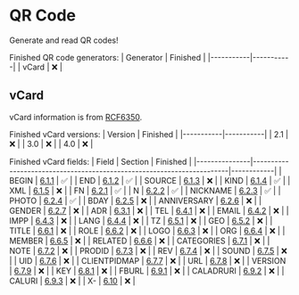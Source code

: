 # QR Code

Generate and read QR codes!

Finished QR code generators:
| Generator	| Finished	|
|-----------|-----------|
| vCard		| ❌			|

## vCard

vCard information is from [RCF6350](https://datatracker.ietf.org/doc/html/rfc6350).

Finished vCard versions:
| Version	| Finished	|
|-----------|-----------|
| 2.1		| ❌			|
| 3.0		| ❌			|
| 4.0		| ❌			|

Finished vCard fields:
| Field			| Section																| Finished	 |
|---------------|-----------------------------------------------------------------------|------------|
| BEGIN			| [6.1.1](https://datatracker.ietf.org/doc/html/rfc6350#section-6.1.1)	| ✅			|
| END			| [6.1.2](https://datatracker.ietf.org/doc/html/rfc6350#section-6.1.2)	| ✅			|
| SOURCE		| [6.1.3](https://datatracker.ietf.org/doc/html/rfc6350#section-6.1.3)	| ❌			|
| KIND			| [6.1.4](https://datatracker.ietf.org/doc/html/rfc6350#section-6.1.4)	| ✅			|
| XML			| [6.1.5](https://datatracker.ietf.org/doc/html/rfc6350#section-6.1.5)	| ❌			|
| FN			| [6.2.1](https://datatracker.ietf.org/doc/html/rfc6350#section-6.2.1)	| ✅			|
| N				| [6.2.2](https://datatracker.ietf.org/doc/html/rfc6350#section-6.2.2)	| ✅			|
| NICKNAME		| [6.2.3](https://datatracker.ietf.org/doc/html/rfc6350#section-6.2.3)	| ✅			|
| PHOTO			| [6.2.4](https://datatracker.ietf.org/doc/html/rfc6350#section-6.2.4)	| ✅			|
| BDAY			| [6.2.5](https://datatracker.ietf.org/doc/html/rfc6350#section-6.2.5)	| ❌			|
| ANNIVERSARY	| [6.2.6](https://datatracker.ietf.org/doc/html/rfc6350#section-6.2.6)	| ❌			|
| GENDER		| [6.2.7](https://datatracker.ietf.org/doc/html/rfc6350#section-6.2.7)	| ❌			|
| ADR			| [6.3.1](https://datatracker.ietf.org/doc/html/rfc6350#section-6.3.1)	| ❌			|
| TEL			| [6.4.1](https://datatracker.ietf.org/doc/html/rfc6350#section-6.4.1)	| ❌			|
| EMAIL			| [6.4.2](https://datatracker.ietf.org/doc/html/rfc6350#section-6.4.2)	| ❌			|
| IMPP			| [6.4.3](https://datatracker.ietf.org/doc/html/rfc6350#section-6.4.3)	| ❌			|
| LANG			| [6.4.4](https://datatracker.ietf.org/doc/html/rfc6350#section-6.4.4)	| ❌			|
| TZ			| [6.5.1](https://datatracker.ietf.org/doc/html/rfc6350#section-6.5.1)	| ❌			|
| GEO			| [6.5.2](https://datatracker.ietf.org/doc/html/rfc6350#section-6.5.2)	| ❌			|
| TITLE			| [6.6.1](https://datatracker.ietf.org/doc/html/rfc6350#section-6.6.1)	| ❌			|
| ROLE			| [6.6.2](https://datatracker.ietf.org/doc/html/rfc6350#section-6.6.2)	| ❌			|
| LOGO			| [6.6.3](https://datatracker.ietf.org/doc/html/rfc6350#section-6.6.3)	| ❌			|
| ORG			| [6.6.4](https://datatracker.ietf.org/doc/html/rfc6350#section-6.6.4)	| ❌			|
| MEMBER		| [6.6.5](https://datatracker.ietf.org/doc/html/rfc6350#section-6.6.5)	| ❌			|
| RELATED		| [6.6.6](https://datatracker.ietf.org/doc/html/rfc6350#section-6.6.6)	| ❌			|
| CATEGORIES	| [6.7.1](https://datatracker.ietf.org/doc/html/rfc6350#section-6.7.1)	| ❌			|
| NOTE			| [6.7.2](https://datatracker.ietf.org/doc/html/rfc6350#section-6.7.2)	| ❌			|
| PRODID		| [6.7.3](https://datatracker.ietf.org/doc/html/rfc6350#section-6.7.3)	| ❌			|
| REV			| [6.7.4](https://datatracker.ietf.org/doc/html/rfc6350#section-6.7.4)	| ❌			|
| SOUND			| [6.7.5](https://datatracker.ietf.org/doc/html/rfc6350#section-6.7.5)	| ❌			|
| UID			| [6.7.6](https://datatracker.ietf.org/doc/html/rfc6350#section-6.7.6)	| ❌			|
| CLIENTPIDMAP	| [6.7.7](https://datatracker.ietf.org/doc/html/rfc6350#section-6.7.7)	| ❌			|
| URL			| [6.7.8](https://datatracker.ietf.org/doc/html/rfc6350#section-6.7.8)	| ❌			|
| VERSION		| [6.7.9](https://datatracker.ietf.org/doc/html/rfc6350#section-6.7.9)	| ❌			|
| KEY			| [6.8.1](https://datatracker.ietf.org/doc/html/rfc6350#section-6.8.1)	| ❌			|
| FBURL			| [6.9.1](https://datatracker.ietf.org/doc/html/rfc6350#section-6.9.1)	| ❌			|
| CALADRURI		| [6.9.2](https://datatracker.ietf.org/doc/html/rfc6350#section-6.9.2)	| ❌			|
| CALURI		| [6.9.3](https://datatracker.ietf.org/doc/html/rfc6350#section-6.9.3)	| ❌			|
| X-			| [6.10](https://datatracker.ietf.org/doc/html/rfc6350#section-6.10)	| ❌			|